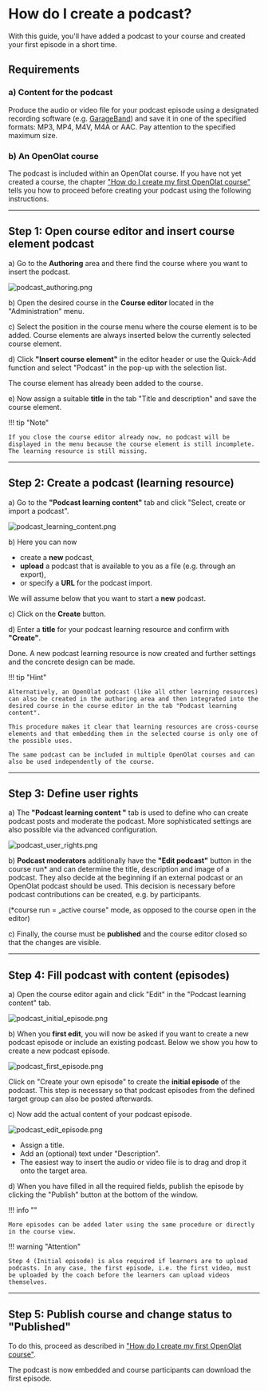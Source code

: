 # How do I create a podcast?

With this guide, you'll have added a podcast to your course and created your first episode in a short time.

##  Requirements

### a) Content for the podcast
Produce the audio or video file for your podcast episode using a designated recording software (e.g. [GarageBand](http://www.apple.com/ilife/garageband/ "GarageBand")) and save it in one of the specified formats: MP3, MP4, M4V, M4A or AAC. Pay attention to the specified maximum size.

### b) An OpenOlat course
The podcast is included within an OpenOlat course. If you have not yet created a course, the chapter ["How do I create my first OpenOlat course"](../my_first_course/my_first_course.md) tells you how to proceed before creating your podcast using the following instructions.

---

## Step 1: Open course editor and insert course element podcast 

a) Go to the **Authoring** area and there find the course where you want to insert the podcast.

![podcast_authoring.png](assets/podcast_authoring.png)  

b) Open the desired course in the **Course editor** located in the "Administration" menu.

c) Select the position in the course menu where the course element is to be added. Course elements are always inserted below the currently selected course element.

d) Click **"Insert course element"** in the editor header or use the Quick-Add function and select "Podcast" in the pop-up with the selection list.

The course element has already been added to the course.

e) Now assign a suitable **title** in the tab "Title and description" and save the course element.


!!! tip "Note"

    If you close the course editor already now, no podcast will be displayed in the menu because the course element is still incomplete. The learning resource is still missing.

---
   
## Step 2: Create a podcast (learning resource)

a) Go to the <b>"Podcast learning content"</b> tab and click "Select, create or import a podcast".

![podcast_learning_content.png](assets/podcast_learning_content.png)  
  
b) Here you can now 

* create a **new** podcast,
* **upload** a podcast that is available to you as a file (e.g. through an export), 
* or specify a **URL** for the podcast import.

We will assume below that you want to start a **new** podcast. 
  
c) Click on the **Create** button.

d) Enter a **title** for your podcast learning resource and confirm with <b>"Create"</b>.

Done. A new podcast learning resource is now created and further settings and the concrete design can be made.

!!! tip "Hint"

    Alternatively, an OpenOlat podcast (like all other learning resources) can also be created in the authoring area and then integrated into the desired course in the course editor in the tab "Podcast learning content". 
    
    This procedure makes it clear that learning resources are cross-course elements and that embedding them in the selected course is only one of the possible uses. 
    
    The same podcast can be included in multiple OpenOlat courses and can also be used independently of the course.

---

## Step 3: Define user rights 

a) The **"Podcast learning content "** tab is used to define who can create podcast posts and moderate the podcast. 
More sophisticated settings are also possible via the advanced configuration.

![podcast_user_rights.png](assets/podcast_user_rights.png)  

b) **Podcast moderators** additionally have the <b>"Edit podcast"</b> button in the course run* and can determine the title, description and image of a podcast. They also decide at the beginning if an external podcast or an OpenOlat podcast should be used. This decision is necessary before podcast contributions can be created, e.g. by participants.

(*course run = „active course" mode, as opposed to the course open in the editor)

c) Finally, the course must be **published** and the course editor closed so that the changes are visible.

---

## Step 4: Fill podcast with content (episodes)  

a) Open the course editor again and click "Edit" in the "Podcast learning content" tab.

![podcast_initial_episode.png](assets/podcast_initial_episode.png) 

b) When you **first edit**, you will now be asked if you want to create a new podcast episode or include an existing podcast. Below we show you how to create a new podcast episode.

![podcast_first_episode.png](assets/podcast_first_episode.png)

Click on "Create your own episode" to create the **initial episode** of the podcast. This step is necessary so that podcast episodes from the defined target group can also be posted afterwards.

c) Now add the actual content of your podcast episode.

![podcast_edit_episode.png](assets/podcast_edit_episode.png)

* Assign a title.
* Add an (optional) text under "Description".
* The easiest way to insert the audio or video file is to drag and drop it onto the target area.


d) When you have filled in all the required fields, publish the episode by clicking the "Publish" button at the bottom of the window.
 
  
!!! info ""

    More episodes can be added later using the same procedure or directly in the course view.

!!! warning "Attention"

    Step 4 (Initial episode) is also required if learners are to upload podcasts. In any case, the first episode, i.e. the first video, must be uploaded by the coach before the learners can upload videos themselves.

---

## Step 5: Publish course and change status to "Published" 
  
To do this, proceed as described in ["How do I create my first OpenOlat course"](../my_first_course/my_first_course.md).

The podcast is now embedded and course participants can download the first episode. 

